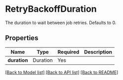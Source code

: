 # RetryBackoffDuration

The duration to wait between job retries. Defaults to 0.


## Properties
| Name | Type | Required | Description |
| ------------ | ------------- | ------------- | ------------- |
**duration** | Duration | Yes |  |


[[Back to Model list]](../../../README.md#models-v2-link) [[Back to API list]](../../README.md#documentation-for-api-endpoints) [[Back to README]](../../README.md)
